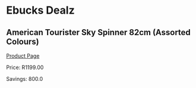 
# Ebucks Dealz
## American Tourister Sky Spinner 82cm (Assorted Colours)
[Product Page](https://www.ebucks.com/web/shop/productSelected.do?prodId=1139560535&catId=322194367)

Price: R1199.00

Savings: 800.0


	